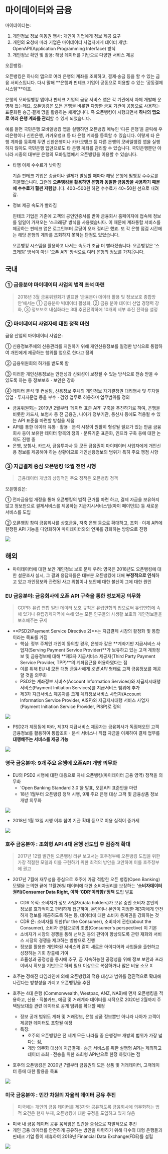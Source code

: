 # 마이데이터와 금융

마이데이터는:

1. 개인정보 정보 이동권 행사: 개인이 기업에게 정보 제공 요구
2. 개인의 요청에 따라 기업은 마이데이터 사업자에게 데이터 개방: OpenAPI(Application Programming Interface) 방식
3. 개인정보 확인 및 활용: 해당 데이터를 기반으로 다양한 서비스 제공



오픈뱅킹:

오픈뱅킹은 하나의 앱으로 여러 은행의 계좌를 조회하고, 결제∙송금 등을 할 수 있는 금융 서비스입니다. 다시 말해 **은행과 핀테크 기업이 공동으로 이용할 수 있는 ‘공동결제 시스템’**이죠. 

은행의 모바일뱅킹 앱이나 핀테크 기업의 금융 서비스 앱은 각 기관에서 자체 개발해 운영해 왔는데요. 오픈뱅킹은 모든 은행을 비롯한 다양한 금융 기관이 공통으로 사용하는 표준화된 송금·결제 망을 활용하는 체제입니다. 즉 오픈뱅킹이 시행되면서 **하나의 앱으로 여러 은행 계좌를 관리**할 수 있게 되었습니다. 

예를 들면 국민은행 모바일뱅킹 앱을 실행하면 오픈뱅킹 메뉴인 ‘다른 은행’을 클릭해 우리은행이나 신한은행, 카카오뱅크 등 타 은행 계좌를 등록할 수 있습니다. 이렇게 타 은행 계좌를 등록해 두면 신한은행이나 카카오뱅크 등 다른 은행의 모바일뱅킹 앱을 실행하지 않아도 국민은행 앱만으로도 타 은행 계좌를 관리할 수 있습니다. 국민은행뿐만 아니라 시중의 대부분 은행의 모바일앱에서 오픈뱅킹을 이용할 수 있습니다.



- 타행 이체 수수료가 낮아짐

  기존 핀테크 기업은 송금이나 결제가 발생할 때마다 해당 은행에 펌뱅킹 수수료를 지불했습니다. 그런데 **오픈뱅킹을 활용하면 은행과 동일한 금융망을 사용하기 때문에 수수료가 훨씬 저렴**합니다. 400~500원 하던 수수료가 40~50원 선으로 내려감.

  

- 정보 제공 속도가 빨라짐

  핀테크 기업은 기존에 고객의 공인인증서를 받아 금융회사 홈페이지에 접속해 정보를 일일이 가져오는 ‘스크래핑’ 방식을 사용했습니다. 이 때문에 계좌통합 서비스를 제공하는 핀테크 앱은 로그인부터 로딩이 오래 걸리곤 했죠. 또 각 은행 점검 시간에는 해당 은행의 계좌를 조회하지 못하는 단점도 있었습니다.

  오픈뱅킹 시스템을 활용하고 나서는 속도가 조금 더 빨라졌습니다. 오픈뱅킹은 ‘스크래핑’ 방식이 아닌 ‘오픈 API’ 방식으로 여러 은행의 정보를 가져옵니다.





## 국내

### ① 금융분야 마이데이터 사업의 법적 초석 마련

> 2018년 3월 금융위원회가 발표한 ‘금융분야 데이터 활용 및 정보보호 종합방안’에서는 ① 금융분야 빅데이터 활성화, ② 금융 분야 데이터 산업 경쟁력 강화, ③ 정보보호 내실화라는 3대 추진전략하에 10개의 세부 추진 전략을 설정

### ② 마이데이터 사업자에 대한 정책 마련

 금융 산업의 마이데이터 사업은:

 ① 신용정보주체의 신용관리를 지원하기 위해 개인신용정보를 일정한 방식으로 통합하여 개인에게 제공하는 행위를 업으로 한다고 정의

② 금융위원회의 허가를 받도록 함 

③ 이러한 개인신용정보는 안전성과 신뢰성이 보장될 수 있는 방식으로 전송 받을 수 있도록 하는 등 정보보호ㆍ보안은 강화

④ 데이터 분석 및 컨설팅, 신용정보 주체의 개인정보 자기결정권 대리행사 및 투자일임업ㆍ투자자문업 등을 부수ㆍ겸영 업무로 허용하며 업무범위를 정의 

- 금융위원회는 2019년 2월부터 ‘데이터 표준 API’ 구축을 추진하기로 하여, 은행을 비롯한 카드사, 보험사 등 전 금융권, 나아가 정부기관, 통신사 등에도 적용될 수 있는 API 표준을 마련할 방침을 세움
- API를 통한 데이터 유통ㆍ활용ㆍ분석 시장이 원활히 형성될 필요가 있는 만큼 금융회사 등이 보유한 데이터 항목의 정의ㆍ분류기준 표준화, 인프라 구축 등에 대한 논의도 진행 중
- 은행, 보험사, 카드사, 금융투자사 등 모든 금융권이 마이데이터 사업자에게 개인신용 정보를 제공해야 하는 상황이므로 개인신용정보의 범위가 특히 주요 쟁점 사항

### ③ 지급결제 중심 오픈뱅킹 12월 전면 시행

>  금융데이터 개방의 상징적인 주요 정책은 오픈뱅킹 정책

오픈뱅킹은:

① 전자금융업 개정을 통해 오픈뱅킹의 법적 근거를 마련 하고, 결제 자금을 보유하지 않고 정보만으로 결제서비스를 제공하는 지급지시서비스업(마이 페이먼트) 등 새로운 서비스를 도입

② 오픈뱅킹 참여 금융회사를 상호금융, 저축 은행 등으로 확대하고, 조회ㆍ이체 API에 한정된 API 기능을 다양화하여 마이데이터와의 연계를 강화하는 방향으로 진행

![](../Images/openbanking.PNG)







## 해외

- 마이데이터에 대한 보안 개인정보 보호 문제 우려: 영국은 2018년도 오픈뱅킹에 대한 설문조사 실시, 그 결과 응답자들은 대부분 오픈뱅킹에 대해 **부정적으로 인식**하고 있고 개인정보와 관련된 사고 위험이나 보안에 대한 불신이 그에 대한 원인



 ### EU 금융분야: 금융회사에 오픈 API 구축을 통한 정보제공 의무화

> GDPR: 유럽 연합 일반 데이터 보호 규칙은 유럽연합의 법으로써 유럽연합에 속해 있거나 유럽경제지역에 속해 있는 모든 인구들의 사생활 보호와 개인정보들을 보호해주는 규제

- **PSD2(Payment Service Directive 2)**는 지급결제 시장의 활정화 및 통합이라는 목표를 가짐
  - 핵심: 정부 주체인 개인이 동의할 경우, 은행과 같은 **계좌기반 지급서비스 사업자(Serving Payment Service Provider)**가 보유하고 있는 고객 계좌정보 및 금융정보에 대해 **제3자 지급서비스 제공자(Third Party Payment Service Provider, TPP)**의 계좌접근을 허용하였다는 점
  -  이를 위해 EU 내 모든 대형 금융사에게 *오픈 API* 형태로 고객 금융정보를 제공할 것을 의무화
  - PSD2는 계좌정보 서비스(Account Information Services)와 지급지시대행 서비스(Payment Initiation Services)를 지급서비스 범위에 추가
  -  제3자 지급서비스 제공자를 크게 계좌정보서비스 사업자(Account Information Service Provider, AISP)와 지급지시대행 서비스 사업자(Payment Initiation Service Provider, PISP)로 정의

![](../Images/psd2.PNG)

- PSD2가 제정됨에 따라, 제3자 지급서비스 제공자는 금융회사가 독점해오던 고객 금융정보를 활용하여 통합조회ㆍ분석 서비스나 직접 자금을 이체하여 결제 업무를 **대행해주는 서비스를 제공 가능**

![](../Images/psd22.PNG)



### 영국 금융분야: 9개 주요 은행에 오픈API 개방 의무화

- EU의 PSD2 시행에 대한 대응으로 자체 오픈뱅킹(마이데이터 금융 영역) 정책을 의무화
  - 'Open Banking Standard 3.0'을 발표, 오픈API 표준안을 마련
  - 18년 1월부터 오픈뱅킹 정책 시행, 9개 주요 은행 대상 고객 및 금융상품 정보 개방 의무화

![](../Images/englandopenapi.PNG)

- 2018년 1월 13일 시행 이후 참여 기관 확대 등으로 이용 실적이 증가세

![](../Images/englandopenapi2.PNG)



### 호주 금융분야 : 조회형 API 4대 은행 선도입 후 점증적 확대

> 2017년 12월 발간된 오픈뱅킹 리뷰 보고서는 호주정부에 오픈뱅킹 도입을 위한 가장 적절한 모델과 이를 구현하기 위한 최적의 방안을 고안하여 이를 호주정부에 권고



- 2017년 7월에 재무성을 중심으로 호주에 가장 적합한 오픈 뱅킹(Open Banking) 모델을 논의한 끝에 11월26일 데이터에 대한 소비자권리를 보장하는 **‘소비자데이터권리(Consumer Data Right, 이하 ‘CDR’이라함)’정책** 도입 발표
  - CDR 목적: 소비자가 정보 사업자(data holders)가 보유 중인 소비자 본인의 정보를 효과적이고 편리하게 접근하며, 본인이나 본인이 지정한 제3자에게 안전하게 정보를 제공하도록 하는 등, 데이터에 대한 소비자 통제권을 강화하는 것
  - CDR 은: 소비자를 위한(for the Consumer), 소비자에 관한(about the Consumer), 소비자 관점으로의 조망(Consumer's  perspective) 이 기본
  - 소비자가 시장의 경쟁을 통해 선택권 등의 편익이 향상되도록 관련 재화와 서비스 시장의 경쟁을 제고하는 방향으로 진행
  - 정보를 활용한 개인화된 서비스와 같이 새로운 아이디어와 사업들을 출현하고 성장하는 기회 창출에 기여
  - 효율성과 공정성을 동시에 추구, 곧 지속하능한 공정성을 위해 정보 보안과 프라이버시 확보를 기반으로 하되 필요 이상으로 복잡하거나 많은 비용 소모 X

- 호주는 정해진 타임라인에 의해 오픈뱅킹의 적용 대상과 범위를 점진적으로 확대해 나간다는 방향성을 가지고 오픈뱅킹을 추진
- 호주는 4대 은행 (Commonwealth, Westpac, ANZ, NAB)에 먼저 오픈뱅킹을 적용하고, 신용ㆍ직불카드, 에금 및 거래계좌 데이터를 시작으로  2020년 2월까지 주택담보대출 관련 데이터로 공개 범위를 확대할 예정
  - 정보 공개 범위도 계좌 및 거래정보, 은행 상품 정보뿐만 아니라 나아가 고객이 제공한 데이터도 포함될 예정
  - 특징:  
    - 호주의 오픈뱅킹은 전 세계 모든 나라들 중 은행정보 개방의 범위가 가장 넓다는 점,
    - 개방 의무화 대상에 지급결제ㆍ송금 서비스를 위한 실행형 API는 제외하고 데이터 조회ㆍ전송을 위한 조회형 API만으로 한정 하였다는 점

- 호주의 오픈뱅킹은 2020년 7월부터 금융권의 모든 상품 및 거래데이터, 고객데이터 등에 대한 활용을 목표

![](../Images/호주openapi.PNG)



### 미국 금융분야 : 민간 차원의 자율적 데이터 공유 추진

> 미국에는 개인의 금융 데이터를 제3자와 공유하도록 금융회사에 의무화하는 법적 요건은 현재 부재, 오픈뱅킹에 대한 규정을 도입하고 있지 않음

- 미국 내 금융 데이터 공유 움직임은 민간을 중심으로 자발적으로 추진
- 개인 금융 데이터를 안전하게 공유하는 방안을 마련하기 위해 다수의 대형 은행들과 핀테크 기업 등이 제휴하여 2018년 Financial Data Exchange(FDE)를 설립

![](../Images/미국openapi.PNG)